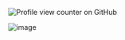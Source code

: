 ![Profile view counter on GitHub](https://komarev.com/ghpvc/?username=Okagii)

![image](https://github.com/user-attachments/assets/52e6a326-4987-4459-a62b-de60e9c47f55) 
